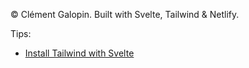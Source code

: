 © Clément Galopin. Built with Svelte, Tailwind & Netlify.

Tips: 
- [Install Tailwind with Svelte](https://css-tricks.com/how-to-use-tailwind-on-a-svelte-site/)